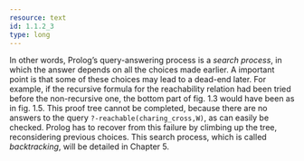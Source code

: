 ```yaml
---
resource: text
id: 1.1.2_3
type: long
---
```


In other words, Prolog&rsquo;s query-answering process is a *search process*, in which the answer depends on all the choices made earlier. A important point is that some of these choices may lead to a dead-end later. For example, if the recursive formula for the reachability relation had been tried before the non-recursive one, the bottom part of fig. 1.3 would have been as in fig. 1.5. This proof tree cannot be completed, because there are no answers to the query `?-reachable(charing_cross,W)`, as can easily be checked. Prolog has to recover from this failure by climbing up the tree, reconsidering previous choices. This search process, which is called *backtracking*, will be detailed in Chapter 5.
